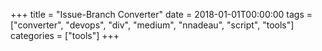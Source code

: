+++
title = "Issue-Branch Converter"
date = 2018-01-01T00:00:00
tags = ["converter", "devops", "div", "medium", "nnadeau", "script", "tools"]
categories = ["tools"]
+++


<div class="github-card" data-github="nnadeau/issue-branch-converter" data-width="400" data-height="314" data-theme="medium"></div>
<script src="//cdn.jsdelivr.net/github-cards/latest/widget.js"></script>
